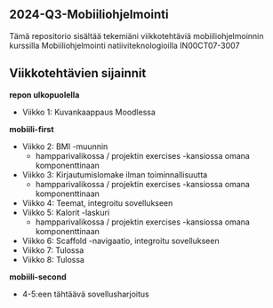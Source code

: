 
## 2024-Q3-Mobiiliohjelmointi

Tämä repositorio sisältää tekemiäni viikkotehtäviä mobiiliohjelmoinnin kurssilla Mobiiliohjelmointi natiiviteknologioilla IN00CT07-3007


## Viikkotehtävien sijainnit

**repon ulkopuolella**
- Viikko 1: Kuvankaappaus Moodlessa

**mobiili-first**
- Viikko 2: BMI -muunnin
  - hampparivalikossa / projektin exercises -kansiossa omana komponenttinaan
- Viikko 3: Kirjautumislomake ilman toiminnallisuutta
  - hampparivalikossa / projektin exercises -kansiossa omana komponenttinaan
- Viikko 4: Teemat, integroitu sovellukseen
- Viikko 5: Kalorit -laskuri
  - hampparivalikossa / projektin exercises -kansiossa omana komponenttinaan
- Viikko 6: Scaffold -navigaatio, integroitu sovellukseen
- Viikko 7: Tulossa
- Viikko 8: Tulossa

**mobiili-second**
- 4-5:een tähtäävä sovellusharjoitus
